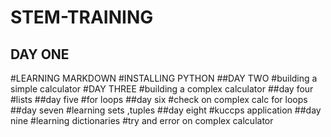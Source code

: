 # STEM-TRAINING
## DAY ONE
#LEARNING MARKDOWN
#INSTALLING PYTHON
##DAY TWO
#building a simple calculator
#DAY THREE
#building a complex calculator
##day four
#lists
##day five
#for loops
##day six 
#check on complex calc for loops
##day seven
#learning sets ,tuples
##day eight 
#kuccps application
##day nine
#learning dictionaries
#try  and error on complex calculator
